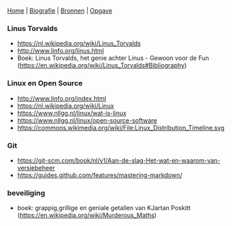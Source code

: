[Home](README.md) | [Biografie](bio.md) | [Bronnen](bronnen.md) | [Opgave](opgave.md)

### Linus Torvalds

* https://nl.wikipedia.org/wiki/Linus_Torvalds
* http://www.linfo.org/linus.html
* Boek: Linus Torvalds, het genie achter Linus - Gewoon voor de Fun (https://en.wikipedia.org/wiki/Linus_Torvalds#Bibliography)

### Linux en Open Source

* http://www.linfo.org/index.html
* https://nl.wikipedia.org/wiki/Linux
* https://www.nllgg.nl/linux/wat-is-linux
* https://www.nllgg.nl/linux/open-source-software
* https://commons.wikimedia.org/wiki/File:Linux_Distribution_Timeline.svg

### Git

* https://git-scm.com/book/nl/v1/Aan-de-slag-Het-wat-en-waarom-van-versiebeheer
* https://guides.github.com/features/mastering-markdown/

### beveiliging

* boek: grappig,grillige en geniale getallen van KJartan Poskitt (https://en.wikipedia.org/wiki/Murderous_Maths)
